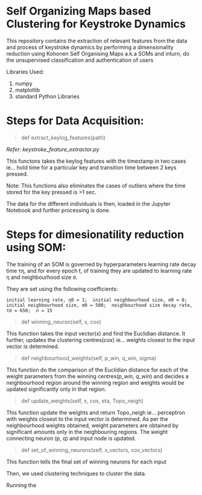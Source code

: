 # Self Organizing Maps based Clustering for Keystroke Dynamics
This repository contains the extraction of relevant features from the data and process of keystroke dynamics by performing a dimensionality reduction using Kohonen Self Organising Maps a.k.a SOMs and inturn, do the unsupervised classification and authentication of users

Libraries Used:
1. numpy
2. matplotlib
3. standard Python Libraries

# Steps for Data Acquisition:

>def extract_keylog_features(path) 

_Refer: keystroke_feature_extractor.py_

This functons takes the keylog features with the timestamp in two cases ie... hold time for a particular key and transition time between 2 keys pressed. 

Note: This functions also eliminates the cases of outliers where the time stored for the key pressed is >1 sec.

The data for the different individuals is then, loaded in the Jupyter Notebook and further processing is done.

# Steps for dimesionatility reduction using SOM:

The training of an SOM is governed by hyperparameters learning rate decay time τη, and for every epoch t, of training they are updated to learning rate η and neighbourhood size σ.

They are set using the following coefficients:

`initial learning rate, η0 = 1;  initial neighbourhood size, σ0 = 8;  initial neighbourhood size, σ0 = 500;  neighbourhood size decay rate, τσ = 650;  n = 15`

> def winning_neuron(self, x, cox)

This function takes the input vector(_x_) and find the Euclidian distance. It further, updates the clustering centres(_cox_) ie... weights closest to the input vector is determined.

> def neighbourhood_weights(self, p_win, q_win, sigma)

This function do the comparison of the Euclidian distance for each of the weight parameters from the winning centres(_p_win, q_win_) and decides a neighbourhood region around the winning region and weights would be updated significantly only in that region. 

> def update_weights(self, x, cox, eta, Topo_neigh)

This function update the weights and return Topo_neigh ie... perceptron with weights closest to the input vector is determined. As per the neighbourhood weights obtained, weight parameters are obtained by significant amounts only in the neighbouring regions. The weight connecting neuron (p, q) and input node is updated.

> def set_of_winning_neurons(self, x_vectors, cox_vectors)

This function tells the final set of winning neurons for each input

Then, we used clustering techniques to cluster the data.

Running the 




